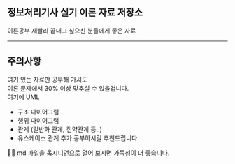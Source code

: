 ## 정보처리기사 실기 이론 자료 저장소
이론공부 재빨리 끝내고 싶으신 분들에게 좋은 자료

---

## 주의사항

여기 있는 자료만 공부해 가셔도 <br/>
이론 문제에서 30% 이상 맞추실 수 있을겁니다. <br/>
여기에 UML

- 구조 다이어그램
- 행위 다이어그램
- 관계 (일반화 관계, 집약관계 등..)
- 유스케이스 관계
  추가 공부하시길 추천드립니다.

👍🏻 md 파일을 옵시디언으로 열어 보시면 가독성이 더 좋습니다. <br/>
